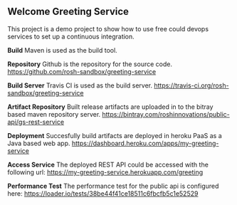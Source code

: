 ## Welcome Greeting Service

This project is a demo project to show how to use free could devops services to set up a continuous integration.

**Build**
Maven is used as the build tool.

**Repository**
Github is the repository for the source code.
https://github.com/rosh-sandbox/greeting-service

**Build Server**
Travis CI is used as the build server.
https://travis-ci.org/rosh-sandbox/greeting-service

**Artifact Repository**
Built release artifacts are uploaded in to the bitray based maven repository server.
https://bintray.com/roshinnovations/public-api/gs-rest-service

**Deployment**
Succesfully build artifacts are deployed in heroku PaaS as a Java based web app.
https://dashboard.heroku.com/apps/my-greeting-service

**Access Service**
The deployed REST API could be accessed with the following url:
https://my-greeting-service.herokuapp.com/greeting

**Performance Test**
The performance test for the public api is configured here:
https://loader.io/tests/38be44f41ce18511c6fbcfb5c1e52529





